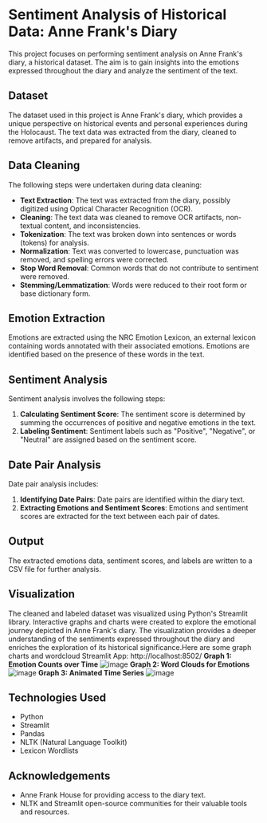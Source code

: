 # Sentiment Analysis of Historical Data: Anne Frank's Diary

This project focuses on performing sentiment analysis on Anne Frank's diary, a historical dataset. The aim is to gain insights into the emotions expressed throughout the diary and analyze the sentiment of the text.

## Dataset
The dataset used in this project is Anne Frank's diary, which provides a unique perspective on historical events and personal experiences during the Holocaust. The text data was extracted from the diary, cleaned to remove artifacts, and prepared for analysis.

## Data Cleaning
The following steps were undertaken during data cleaning:
- **Text Extraction**: The text was extracted from the diary, possibly digitized using Optical Character Recognition (OCR).
- **Cleaning**: The text data was cleaned to remove OCR artifacts, non-textual content, and inconsistencies.
- **Tokenization**: The text was broken down into sentences or words (tokens) for analysis.
- **Normalization**: Text was converted to lowercase, punctuation was removed, and spelling errors were corrected.
- **Stop Word Removal**: Common words that do not contribute to sentiment were removed.
- **Stemming/Lemmatization**: Words were reduced to their root form or base dictionary form.

## Emotion Extraction

Emotions are extracted using the NRC Emotion Lexicon, an external lexicon containing words annotated with their associated emotions. Emotions are identified based on the presence of these words in the text.

## Sentiment Analysis

Sentiment analysis involves the following steps:

1. **Calculating Sentiment Score**: The sentiment score is determined by summing the occurrences of positive and negative emotions in the text.
2. **Labeling Sentiment**: Sentiment labels such as "Positive", "Negative", or "Neutral" are assigned based on the sentiment score.

## Date Pair Analysis

Date pair analysis includes:

1. **Identifying Date Pairs**: Date pairs are identified within the diary text.
2. **Extracting Emotions and Sentiment Scores**: Emotions and sentiment scores are extracted for the text between each pair of dates.

## Output

The extracted emotions data, sentiment scores, and labels are written to a CSV file for further analysis.


## Visualization
The cleaned and labeled dataset was visualized using Python's Streamlit library. Interactive graphs and charts were created to explore the emotional journey depicted in Anne Frank's diary. The visualization provides a deeper understanding of the sentiments expressed throughout the diary and enriches the exploration of its historical significance.Here are some graph charts and wordcloud
Streamlit App: http://localhost:8502/
**Graph 1: Emotion Counts over Time**
![image](https://github.com/SmitaPable/SentimentalAnalysisofAnneFrank/assets/146085760/6ad624a2-426d-4a74-9235-72b646e1462a)
**Graph 2: Word Clouds for Emotions**
![image](https://github.com/SmitaPable/SentimentalAnalysisofAnneFrank/assets/146085760/ba2a6592-1e8d-47ae-9573-b26967f05602)
**Graph 3: Animated Time Series**
![image](https://github.com/SmitaPable/SentimentalAnalysisofAnneFrank/assets/146085760/81a83373-4526-4540-b41d-15ca8b6b3ccb)



## Technologies Used
- Python
- Streamlit
- Pandas
- NLTK (Natural Language Toolkit)
- Lexicon Wordlists


## Acknowledgements
- Anne Frank House for providing access to the diary text.
- NLTK and Streamlit open-source communities for their valuable tools and resources.

